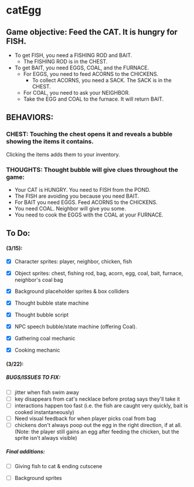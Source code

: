 # catEgg

## Game objective: Feed the CAT. It is hungry for FISH.
* To get FISH, you need a FISHING ROD and BAIT.
	* The FISHING ROD is in the CHEST.
* To get BAIT, you need EGGS, COAL, and the FURNACE.
	* For EGGS, you need to feed ACORNS to the CHICKENS.
		* To collect ACORNS, you need a SACK. The SACK is in the CHEST.
	* For COAL, you need to ask your NEIGHBOR.
	* Take the EGG and COAL to the furnace. It will return BAIT.

## BEHAVIORS:
### CHEST: Touching the chest opens it and reveals a bubble showing the items it contains.
Clicking the items adds them to your inventory.

### THOUGHTS: Thought bubble will give clues throughout the game:
* Your CAT is HUNGRY. You need to FISH from the POND. 
* The FISH are avoiding you because you need BAIT.
* For BAIT you need EGGS. Feed ACORNS to the CHICKENS.
* You need COAL. Neighbor will give you some.
* You need to cook the EGGS with the COAL at your FURNACE.

## To Do:
#### (3/15):
- [x] Character sprites: player, neighbor, chicken, fish
- [x] Object sprites: chest, fishing rod, bag, acorn, egg, coal, bait, furnace, neighbor's coal bag
- [x] Background placeholder sprites & box colliders

- [x] Thought bubble state machine
- [x] Thought bubble script

- [x] NPC speech bubble/state machine (offering Coal).

- [x] Gathering coal mechanic
- [x] Cooking mechanic

#### (3/22):
##### BUGS/ISSUES TO FIX: 
- [ ] jitter when fish swim away
- [ ] key disappears from cat's necklace before protag says they'll take it
- [ ] interactions happen too fast (i.e. the fish are caught very quickly, bait is cooked instantaneously)
- [ ] Need visual feedback for when player picks coal from bag
- [ ] chickens don't always poop out the egg in the right direction, if at all. (Note: the player still gains an egg after feeding the chicken, but the sprite isn't always visible)

##### Final additions:
- [ ] Giving fish to cat & ending cutscene
- [ ] Background sprites

